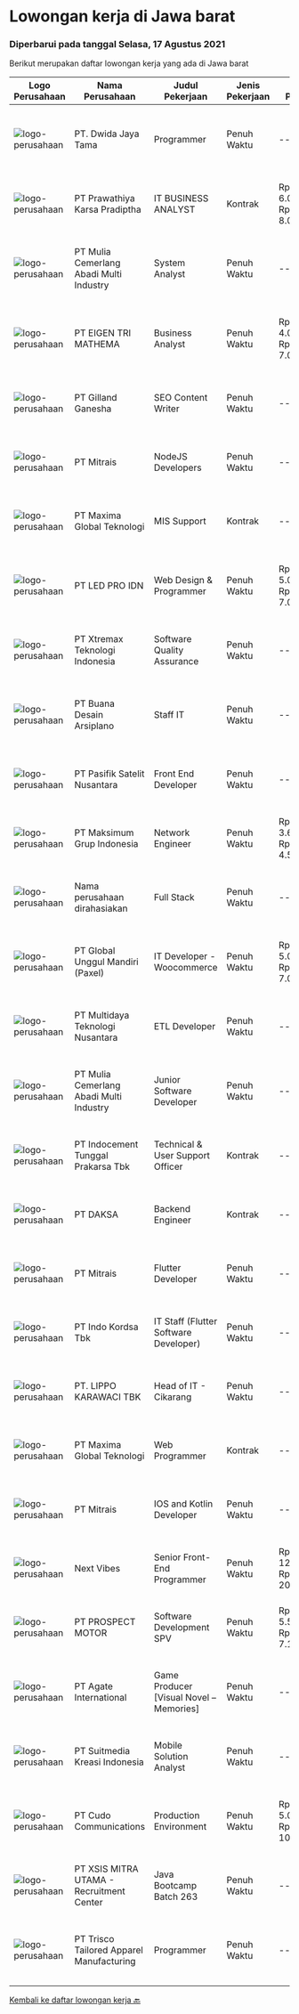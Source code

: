 
  # Lowongan kerja di Jawa barat

  ### Diperbarui pada tanggal Selasa, 17 Agustus 2021

  Berikut merupakan daftar lowongan kerja yang ada di Jawa barat

  |Logo Perusahaan | Nama Perusahaan | Judul Pekerjaan | Jenis Pekerjaan | Gaji Pekerjaan | Lokasi | Deskripsi | Tanggal diunggah | Pranala |
  | -------------- | --------------- | --------------- | --------- | --------- | -------------- | ------- | ----------- | ----------- |
  |![logo-perusahaan](https://image-service-cdn.seek.com.au/3b249129cbba29bd9f3d394682232c03bd705008/ee4dce1061f3f616224767ad58cb2fc751b8d2dc)|PT. Dwida Jaya Tama|Programmer|Penuh Waktu|---|Bogor|Tugas &amp; Tanggung Jawab: Merancang dan membuat aplikasi desktop dan web Melakukan pengembangan aplikasi secara internal untuk kebutuhan perusahaan...|Senin, 16 Agustus 2021|https://www.jobstreet.co.id/id/job/programmer-3601520?token=0~aa216ce0-f002-4c11-900e-00417eaf3b58&sectionRank=1&jobId=jobstreet-id-job-3601520|
|![logo-perusahaan](https://image-service-cdn.seek.com.au/25f275779d2d36a25f086ac9b1c5b5be868683f6/ee4dce1061f3f616224767ad58cb2fc751b8d2dc)|PT Prawathiya Karsa Pradiptha|IT BUSINESS ANALYST|Kontrak|Rp. 6.000.000-Rp. 8.000.000|Bekasi|Requirements : Exellent communication skills At least 1 year of working experience as IT business analyst Having good analytical skill and problem...|Senin, 16 Agustus 2021|https://www.jobstreet.co.id/id/job/it-business-analyst-3601531?token=0~aa216ce0-f002-4c11-900e-00417eaf3b58&sectionRank=2&jobId=jobstreet-id-job-3601531|
|![logo-perusahaan](https://image-service-cdn.seek.com.au/b9c65e2b9b2fe6c4e6102dd460dd4e9c0471ac00/ee4dce1061f3f616224767ad58cb2fc751b8d2dc)|PT Mulia Cemerlang Abadi Multi Industry|System Analyst|Penuh Waktu|---|Jawa Barat|Placement : MajalengkaQualification / Requirement: At least 5 year’s working experience in ERP/Sage ERP. Involve in hands on ERP module &amp;...|Senin, 16 Agustus 2021|https://www.jobstreet.co.id/id/job/system-analyst-3601286?token=0~aa216ce0-f002-4c11-900e-00417eaf3b58&sectionRank=3&jobId=jobstreet-id-job-3601286|
|![logo-perusahaan](https://image-service-cdn.seek.com.au/4c1765f692a17f6b37cefd87e96358176aa345fc/ee4dce1061f3f616224767ad58cb2fc751b8d2dc)|PT EIGEN TRI MATHEMA|Business Analyst|Penuh Waktu|Rp. 4.000.000-Rp. 7.000.000|Jawa Barat|Bersedia melakukan perjalanan ke luar kota Memiliki kemampuan berkomunikasi yang baik Memiliki background IT Memiliki kemampuan analisis sistem secara...|Senin, 16 Agustus 2021|https://www.jobstreet.co.id/id/job/business-analyst-3601474?token=0~aa216ce0-f002-4c11-900e-00417eaf3b58&sectionRank=4&jobId=jobstreet-id-job-3601474|
|![logo-perusahaan](https://image-service-cdn.seek.com.au/280758ac48fcd3d26cc979560823613cf245d12f/ee4dce1061f3f616224767ad58cb2fc751b8d2dc)|PT Gilland Ganesha|SEO Content Writer|Penuh Waktu|---|Bogor|Deskripsi Pekerjaan :1.         Menganalisa keyword (Volume, Competitor, Featured SERP) yang ditargetkan untuk kebutuhan pembuatan...|Minggu, 15 Agustus 2021|https://www.jobstreet.co.id/id/job/seo-content-writer-3601050?token=0~aa216ce0-f002-4c11-900e-00417eaf3b58&sectionRank=5&jobId=jobstreet-id-job-3601050|
|![logo-perusahaan](https://image-service-cdn.seek.com.au/969b0c47f133a1e0155056a5d964c63953dd6304/ee4dce1061f3f616224767ad58cb2fc751b8d2dc)|PT Mitrais|NodeJS Developers|Penuh Waktu|---|Bali|Build your Career with Mitrais! We're urgently looking for experienced NodeJS Developers to be part of our team for an immediate start.Our client is a...|Senin, 16 Agustus 2021|https://www.jobstreet.co.id/id/job/nodejs-developers-3601182?token=0~aa216ce0-f002-4c11-900e-00417eaf3b58&sectionRank=6&jobId=jobstreet-id-job-3601182|
|![logo-perusahaan](https://image-service-cdn.seek.com.au/8d046a8ad2dd67b6937ccb7d6ad2eded0fcd4df6/ee4dce1061f3f616224767ad58cb2fc751b8d2dc)|PT Maxima Global Teknologi|MIS Support|Kontrak|---|Bandung|Kandidat harus memiliki setidaknya Gelar Sarjana di Ilmu Komputer/Teknologi Informasi atau setara. Setidaknya memiliki 1 tahun pengalaman dalam bidang...|Senin, 16 Agustus 2021|https://www.jobstreet.co.id/id/job/mis-support-3601147?token=0~aa216ce0-f002-4c11-900e-00417eaf3b58&sectionRank=7&jobId=jobstreet-id-job-3601147|
|![logo-perusahaan](https://image-service-cdn.seek.com.au/3d44388b3a5aaaf5df9b417dfc3b23d5b37c1e2a/ee4dce1061f3f616224767ad58cb2fc751b8d2dc)|PT LED PRO IDN|Web Design & Programmer|Penuh Waktu|Rp. 5.000.000-Rp. 7.000.000|Bogor|URGENTLY NEEDEDResponsibilities Develop and maintain websites as well as software applications Develop content criteria and direct updates Ensure...|Senin, 16 Agustus 2021|https://www.jobstreet.co.id/id/job/web-design-programmer-3601492?token=0~aa216ce0-f002-4c11-900e-00417eaf3b58&sectionRank=8&jobId=jobstreet-id-job-3601492|
|![logo-perusahaan](https://image-service-cdn.seek.com.au/ce74a79d8ea261e54cdae65dc8035221535675cf/ee4dce1061f3f616224767ad58cb2fc751b8d2dc)|PT Xtremax Teknologi Indonesia|Software Quality Assurance|Penuh Waktu|---|Bandung|As a Quality Assurance professional, you are tasked with the mission of validating the work that was done by your team. You are responsible for...|Minggu, 15 Agustus 2021|https://www.jobstreet.co.id/id/job/software-quality-assurance-3594917?token=0~aa216ce0-f002-4c11-900e-00417eaf3b58&sectionRank=9&jobId=jobstreet-id-job-3594917|
|![logo-perusahaan](https://image-service-cdn.seek.com.au/6903f18d3f64eec77871607996c5622ffd2d6bb7/ee4dce1061f3f616224767ad58cb2fc751b8d2dc)|PT Buana Desain Arsiplano|Staff IT|Penuh Waktu|---|Bogor|Kualifikasi :1. Pendidikan diutamakan min D3/S1 jurusan Sistem Informasi, IPK min 3.252. Menguasai bahasa pemograman Python, CSS, JavaScript,...|Sabtu, 14 Agustus 2021|https://www.jobstreet.co.id/id/job/staff-it-3600956?token=0~aa216ce0-f002-4c11-900e-00417eaf3b58&sectionRank=10&jobId=jobstreet-id-job-3600956|
|![logo-perusahaan](https://image-service-cdn.seek.com.au/0fda618aff168dca685f5d8c298f230db5ac0128/ee4dce1061f3f616224767ad58cb2fc751b8d2dc)|PT Pasifik Satelit Nusantara|Front End Developer|Penuh Waktu|---|Cikarang|Requirements Posessed IT or Mathematics bachelor degree Experience in Software Development (web based &amp; mobile based) Translating UI/UX Design...|Senin, 16 Agustus 2021|https://www.jobstreet.co.id/id/job/front-end-developer-3601726?token=0~aa216ce0-f002-4c11-900e-00417eaf3b58&sectionRank=11&jobId=jobstreet-id-job-3601726|
|![logo-perusahaan](https://image-service-cdn.seek.com.au/564b2fb50fa2367e02cd8840ae7a951d781e3dfd/ee4dce1061f3f616224767ad58cb2fc751b8d2dc)|PT Maksimum Grup Indonesia|Network Engineer|Penuh Waktu|Rp. 3.600.000-Rp. 4.500.000|Bandung|Bachelor degree in Information Technology related field of study with a network engineering focus. Strong understanding of network infrastructure and...|Senin, 16 Agustus 2021|https://www.jobstreet.co.id/id/job/network-engineer-3601637?token=0~aa216ce0-f002-4c11-900e-00417eaf3b58&sectionRank=12&jobId=jobstreet-id-job-3601637|
|![logo-perusahaan](https://us.123rf.com/450wm/pavelstasevich/pavelstasevich1811/pavelstasevich181101027/112815900-stock-vector-no-image-available-icon-flat-vector.jpg?ver=6)|Nama perusahaan dirahasiakan|Full Stack|Penuh Waktu|---|Jakarta Raya|You will responsible for: Designing and developing web application Seeing through a project from conception to finished project Staying abreast with...|Minggu, 15 Agustus 2021|https://www.jobstreet.co.id/id/job/full-stack-3601055?token=0~aa216ce0-f002-4c11-900e-00417eaf3b58&sectionRank=13&jobId=jobstreet-id-job-3601055|
|![logo-perusahaan](https://image-service-cdn.seek.com.au/994a9ba0c6e2c59882142c289c76b46236980b37/ee4dce1061f3f616224767ad58cb2fc751b8d2dc)|PT Global Unggul Mandiri (Paxel)|IT Developer - Woocommerce|Penuh Waktu|Rp. 5.000.000-Rp. 7.000.000|Bandung|FrontEnd Skills Excellent knowledge of HTML5/XHTML, XML, AJAX, JavaScript/jQuery, CSS3 Excellent knowledge of WooCommerce and WordPress Experience...|Senin, 16 Agustus 2021|https://www.jobstreet.co.id/id/job/it-developer-woocommerce-3602030?token=0~aa216ce0-f002-4c11-900e-00417eaf3b58&sectionRank=14&jobId=jobstreet-id-job-3602030|
|![logo-perusahaan](https://image-service-cdn.seek.com.au/fc5977e7c0996914ce4d5c1eb0670d580787e75c/ee4dce1061f3f616224767ad58cb2fc751b8d2dc)|PT Multidaya Teknologi Nusantara|ETL Developer|Penuh Waktu|---|Bandung|Your daily routine will be: Iteratively develop and improving upon our data pipeline with new features or services. Developing tools or engine on Data...|Senin, 16 Agustus 2021|https://www.jobstreet.co.id/id/job/etl-developer-3602183?token=0~aa216ce0-f002-4c11-900e-00417eaf3b58&sectionRank=15&jobId=jobstreet-id-job-3602183|
|![logo-perusahaan](https://image-service-cdn.seek.com.au/b9c65e2b9b2fe6c4e6102dd460dd4e9c0471ac00/ee4dce1061f3f616224767ad58cb2fc751b8d2dc)|PT Mulia Cemerlang Abadi Multi Industry|Junior Software Developer|Penuh Waktu|---|Jawa Barat|Placement : MajalengkaResponsibilities:  Ability to build customized software application using ASP.net and Android Studio Build modular code and...|Senin, 16 Agustus 2021|https://www.jobstreet.co.id/id/job/junior-software-developer-3601631?token=0~aa216ce0-f002-4c11-900e-00417eaf3b58&sectionRank=16&jobId=jobstreet-id-job-3601631|
|![logo-perusahaan](https://image-service-cdn.seek.com.au/1f3e3d92cee1da209e7fed1b03b381cdae164882/ee4dce1061f3f616224767ad58cb2fc751b8d2dc)|PT Indocement Tunggal Prakarsa Tbk|Technical & User Support Officer|Kontrak|---|Jawa Barat|Key Roles : Reporting to the Citeureup Network Operation Support Section Head, this position is responsible for providing a high level of operational...|Jumat, 13 Agustus 2021|https://www.jobstreet.co.id/id/job/technical-user-support-officer-3600192?token=0~aa216ce0-f002-4c11-900e-00417eaf3b58&sectionRank=17&jobId=jobstreet-id-job-3600192|
|![logo-perusahaan](https://image-service-cdn.seek.com.au/f91d7a8347108b0d177cd67e8a0b14e983aff0d0/ee4dce1061f3f616224767ad58cb2fc751b8d2dc)|PT DAKSA|Backend Engineer|Kontrak|---|Bandung|Responsibilities Develop secure, reliable, and scalable system and web or desktop based applications for enterprise and financial system. Working in a...|Senin, 16 Agustus 2021|https://www.jobstreet.co.id/id/job/backend-engineer-3601399?token=0~aa216ce0-f002-4c11-900e-00417eaf3b58&sectionRank=18&jobId=jobstreet-id-job-3601399|
|![logo-perusahaan](https://image-service-cdn.seek.com.au/969b0c47f133a1e0155056a5d964c63953dd6304/ee4dce1061f3f616224767ad58cb2fc751b8d2dc)|PT Mitrais|Flutter Developer|Penuh Waktu|---|Bali|Build your Career with Mitrais !  We're looking for experienced Flutter Developer to be part of our team. What will you be doing?  Liase with...|Senin, 16 Agustus 2021|https://www.jobstreet.co.id/id/job/flutter-developer-3601166?token=0~aa216ce0-f002-4c11-900e-00417eaf3b58&sectionRank=19&jobId=jobstreet-id-job-3601166|
|![logo-perusahaan](https://image-service-cdn.seek.com.au/2edb1a76a77d108802f818569091386caf294b49/ee4dce1061f3f616224767ad58cb2fc751b8d2dc)|PT Indo Kordsa Tbk|IT Staff (Flutter Software Developer)|Penuh Waktu|---|Citeureup|Job Description Administer &amp; maintain Indo Kordsa Website &amp; all related Mobile &amp; Web services of the Company. Analyzing users’...|Minggu, 15 Agustus 2021|https://www.jobstreet.co.id/id/job/it-staff-flutter-software-developer-3595175?token=0~aa216ce0-f002-4c11-900e-00417eaf3b58&sectionRank=20&jobId=jobstreet-id-job-3595175|
|![logo-perusahaan](https://image-service-cdn.seek.com.au/36d1f72dfe2eaecadca52d4fcd4d598e74393d61/ee4dce1061f3f616224767ad58cb2fc751b8d2dc)|PT. LIPPO KARAWACI TBK|Head of IT - Cikarang|Penuh Waktu|---|Cikarang|JOB DESCRIPTIONS: Monitor regular checks on network and data security Identifying and acting on opportunities to improve and update software and...|Sabtu, 14 Agustus 2021|https://www.jobstreet.co.id/id/job/head-of-it-cikarang-3600908?token=0~aa216ce0-f002-4c11-900e-00417eaf3b58&sectionRank=21&jobId=jobstreet-id-job-3600908|
|![logo-perusahaan](https://image-service-cdn.seek.com.au/8d046a8ad2dd67b6937ccb7d6ad2eded0fcd4df6/ee4dce1061f3f616224767ad58cb2fc751b8d2dc)|PT Maxima Global Teknologi|Web Programmer|Kontrak|---|Bandung|Candidate must possess at least Bachelor's Degree in Computer Science/Information Technology or equivalent At least 1 year of working experience in...|Senin, 16 Agustus 2021|https://www.jobstreet.co.id/id/job/web-programmer-3601127?token=0~aa216ce0-f002-4c11-900e-00417eaf3b58&sectionRank=22&jobId=jobstreet-id-job-3601127|
|![logo-perusahaan](https://image-service-cdn.seek.com.au/969b0c47f133a1e0155056a5d964c63953dd6304/ee4dce1061f3f616224767ad58cb2fc751b8d2dc)|PT Mitrais|IOS and Kotlin Developer|Penuh Waktu|---|Bali|Build your Career with Mitrais !  We're looking for experienced iOS and Kotlin Developer to be part of our team. What will you be doing?  Liase with...|Senin, 16 Agustus 2021|https://www.jobstreet.co.id/id/job/ios-and-kotlin-developer-3601171?token=0~aa216ce0-f002-4c11-900e-00417eaf3b58&sectionRank=23&jobId=jobstreet-id-job-3601171|
|![logo-perusahaan](https://image-service-cdn.seek.com.au/27c370b95cf1fa6060d25d95a2566c398023ec8b/ee4dce1061f3f616224767ad58cb2fc751b8d2dc)|Next Vibes|Senior Front-End Programmer|Penuh Waktu|Rp. 12.000.000-Rp. 20.000.000|Bandung|We are looking for a senior developer who will have the opportunity to join our dedicated team, providing meaningful and measurable business outcomes...|Senin, 16 Agustus 2021|https://www.jobstreet.co.id/id/job/senior-front-end-programmer-3590050?token=0~aa216ce0-f002-4c11-900e-00417eaf3b58&sectionRank=24&jobId=jobstreet-id-job-3590050|
|![logo-perusahaan](https://image-service-cdn.seek.com.au/904fdf047637a32722a09f0099cc0e906ab35f75/ee4dce1061f3f616224767ad58cb2fc751b8d2dc)|PT PROSPECT MOTOR|Software Development SPV|Penuh Waktu|Rp. 5.500.000-Rp. 7.150.000|Cikarang|Mengupdate fitur di code dan menemukan masalah dan cara mengatasinya. Menganalisa dan mengubah sebuah hasil diskusi dengan logika program....|Sabtu, 14 Agustus 2021|https://www.jobstreet.co.id/id/job/software-development-spv-3594045?token=0~aa216ce0-f002-4c11-900e-00417eaf3b58&sectionRank=25&jobId=jobstreet-id-job-3594045|
|![logo-perusahaan](https://image-service-cdn.seek.com.au/b344c8e9daef8e31a822aeead4ce3b24a02e7bfd/ee4dce1061f3f616224767ad58cb2fc751b8d2dc)|PT Agate International|Game Producer [Visual Novel – Memories]|Penuh Waktu|---|Bandung|As a producer, you are responsible to support the development team to create games based on the vision for the gameRESPONSIBILITIES Coordinate the...|Sabtu, 14 Agustus 2021|https://www.jobstreet.co.id/id/job/game-producer-[visual-novel-memories]-3589543?token=0~aa216ce0-f002-4c11-900e-00417eaf3b58&sectionRank=26&jobId=jobstreet-id-job-3589543|
|![logo-perusahaan](https://image-service-cdn.seek.com.au/d1d6d9e7af7147dee7b7111b97e67641fcf252e0/ee4dce1061f3f616224767ad58cb2fc751b8d2dc)|PT Suitmedia Kreasi Indonesia|Mobile Solution Analyst|Penuh Waktu|---|Jakarta Raya|Role: You will analyze, design, and deliver high-quality mobile applications. Responsibilities: Conduct research to understand what clients need and...|Jumat, 13 Agustus 2021|https://www.jobstreet.co.id/id/job/mobile-solution-analyst-3593010?token=0~aa216ce0-f002-4c11-900e-00417eaf3b58&sectionRank=27&jobId=jobstreet-id-job-3593010|
|![logo-perusahaan](https://image-service-cdn.seek.com.au/c59539a986780080b9b185acaa9119150e9c8af1/ee4dce1061f3f616224767ad58cb2fc751b8d2dc)|PT Cudo Communications|Production Environment|Penuh Waktu|Rp. 5.000.000-Rp. 10.000.000|Jakarta Pusat|Perusahaan IT Software Solution, mengajak anda untuk bergabung.PERSYARATAN: Memiliki pengalaman di production environment minimal 2 tahun Memiliki...|Jumat, 13 Agustus 2021|https://www.jobstreet.co.id/id/job/production-environment-3588254?token=0~aa216ce0-f002-4c11-900e-00417eaf3b58&sectionRank=28&jobId=jobstreet-id-job-3588254|
|![logo-perusahaan](https://image-service-cdn.seek.com.au/fa12dd378bd230f83b9ccd636b4121ebbb347455/ee4dce1061f3f616224767ad58cb2fc751b8d2dc)|PT XSIS MITRA UTAMA - Recruitment Center|Java Bootcamp Batch 263|Penuh Waktu|---|Jakarta Raya|If you have intense intellectual curiosity, self-motivated and proactive, you’ll enjoy working every day on our Engineering team. Submit your resume...|Minggu, 15 Agustus 2021|https://www.jobstreet.co.id/id/job/java-bootcamp-batch-263-3595383?token=0~aa216ce0-f002-4c11-900e-00417eaf3b58&sectionRank=29&jobId=jobstreet-id-job-3595383|
|![logo-perusahaan](https://image-service-cdn.seek.com.au/d208b73d2ea45aa63376c301bf589d7f4d5956d0/ee4dce1061f3f616224767ad58cb2fc751b8d2dc)|PT Trisco Tailored Apparel Manufacturing|Programmer|Penuh Waktu|---|Bandung|Objective:Managing and developing software programs.Requirements: Experience in using VB.net, ASP.net, SQL, and API. Experience in developing web...|Sabtu, 14 Agustus 2021|https://www.jobstreet.co.id/id/job/programmer-3588995?token=0~aa216ce0-f002-4c11-900e-00417eaf3b58&sectionRank=30&jobId=jobstreet-id-job-3588995|


  [Kembali ke daftar lowongan kerja 🔙](../README.md#daftar-lowongan-kerja)
  